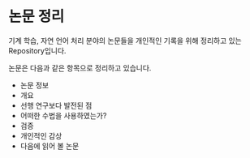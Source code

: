 # 논문 정리
기계 학습, 자연 언어 처리 분야의 논문들을 개인적인 기록을 위해 정리하고 있는 Repository입니다.

논문은 다음과 같은 항목으로 정리하고 있습니다.
- 논문 정보
- 개요
- 선행 연구보다 발전된 점
- 어떠한 수법을 사용하였는가?
- 검증
- 개인적인 감상
- 다음에 읽어 볼 논문
